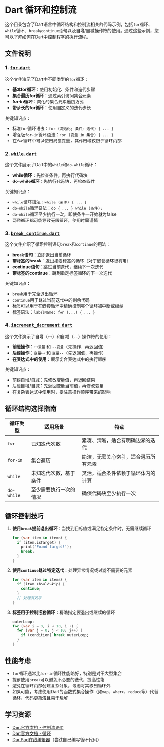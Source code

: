 # Dart 循环和控制流

这个目录包含了Dart语言中循环结构和控制流相关的代码示例，包括`for`循环、`while`循环、`break`/`continue`语句以及自增/自减操作符的使用。通过这些示例，您可以了解如何在Dart中控制程序的执行流程。

## 文件说明

### 1. [`for.dart`](./for.dart)

这个文件演示了Dart中不同类型的`for`循环：

- **基本for循环**：使用初始化、条件和迭代步骤
- **集合遍历for循环**：通过索引访问集合元素
- **for-in循环**：简化的集合元素遍历方式
- **带步长的for循环**：使用自定义的迭代步长

关键知识点：

- 标准`for`循环语法：`for (初始化; 条件; 迭代) { ... }`
- 增强版`for-in`循环语法：`for (变量 in 集合) { ... }`
- 在`for`循环中可以使用局部变量，其作用域仅限于循环内部

### 2. [`while.dart`](./while.dart)

这个文件展示了Dart中的`while`和`do-while`循环：

- **while循环**：先检查条件，再执行代码块
- **do-while循环**：先执行代码块，再检查条件

关键知识点：

- `while`循环语法：`while (条件) { ... }`
- `do-while`循环语法：`do { ... } while (条件);`
- `do-while`循环至少执行一次，即使条件一开始就为false
- 两种循环都可能导致无限循环，使用时需谨慎

### 3. [`break_continue.dart`](./break_continue.dart)

这个文件介绍了循环控制语句`break`和`continue`的用法：

- **break语句**：立即退出当前循环
- **带标签的break**：退出指定标签的循环（对于嵌套循环很有用）
- **continue语句**：跳过当前迭代，继续下一次迭代
- **带标签的continue**：跳到指定标签循环的下一次迭代

关键知识点：

- `break`用于完全退出循环
- `continue`用于跳过当前迭代中的剩余代码
- 标签可以用于在嵌套循环中精确控制哪个循环被中断或继续
- 标签语法：`labelName: for (...) { ... }`

### 4. [`increment_decrement.dart`](./increment_decrement.dart)

这个文件演示了自增（`++`）和自减（`--`）操作符的使用：

- **前缀操作**：`++变量` 和 `--变量`（先操作，再返回值）
- **后缀操作**：`变量++` 和 `变量--`（先返回值，再操作）
- **在表达式中的使用**：展示复合表达式中的执行顺序

关键知识点：

- 前缀自增/自减：先修改变量值，再返回结果
- 后缀自增/自减：先返回变量当前值，再修改变量
- 在复杂表达式中使用时，要注意操作顺序带来的影响

## 循环结构选择指南

| 循环类型 | 适用场景 | 特点 |
|---------|---------|------|
| `for` | 已知迭代次数 | 紧凑、清晰，适合有明确边界的迭代 |
| `for-in` | 集合遍历 | 简洁，无需关心索引，适合遍历所有元素 |
| `while` | 未知迭代次数，基于条件 | 灵活，适合条件依赖于循环体内的计算 |
| `do-while` | 至少需要执行一次的情况 | 确保代码块至少执行一次 |

## 循环控制技巧

1. **使用`break`提前退出循环**：当找到目标值或满足特定条件时，无需继续循环

   ```dart
   for (var item in items) {
     if (item.isTarget) {
       print('Found target!');
       break;
     }
   }
   ```

2. **使用`continue`跳过特定迭代**：处理异常情况或过滤不需要的元素

   ```dart
   for (var item in items) {
     if (item.shouldSkip) {
       continue;
     }
     // 处理有效项
   }
   ```

3. **标签用于控制嵌套循环**：精确指定要退出或继续的循环

   ```dart
   outerLoop:
   for (var i = 0; i < 10; i++) {
     for (var j = 0; j < 10; j++) {
       if (condition) break outerLoop;
     }
   }
   ```

## 性能考虑

- `for`循环通常比`for-in`循环性能略好，特别是对于大型集合
- 提前使用`break`可以避免不必要的迭代，提高性能
- 避免在循环内部创建复杂对象，考虑将其移到循环外
- 如果可能，考虑使用Dart的函数式集合操作（如`map`、`where`、`reduce`等）代替循环，代码更简洁且易于理解

## 学习资源

- [Dart官方文档 - 控制流语句](https://dart.dev/language/branches)
- [Dart官方文档 - 循环](https://dart.dev/language/loops)
- [DartPad在线编辑器](https://dartpad.dev/)（尝试自己编写循环代码）
